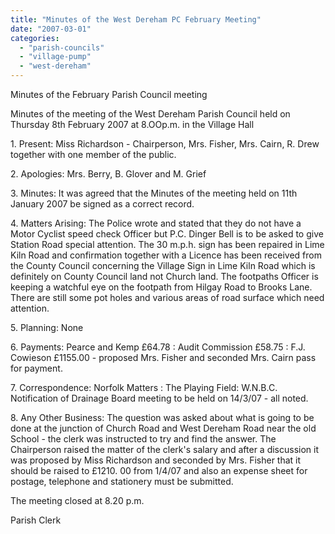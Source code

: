 ```yaml
---
title: "Minutes of the West Dereham PC February Meeting"
date: "2007-03-01"
categories: 
  - "parish-councils"
  - "village-pump"
  - "west-dereham"
---
```


Minutes of the February Parish Council meeting

Minutes of the meeting of the West Dereham Parish Council held on Thursday 8th February 2007 at 8.OOp.m. in the Village Hall

1\. Present: Miss Richardson - Chairperson, Mrs. Fisher, Mrs. Cairn, R. Drew together with one member of the public.

2\. Apologies: Mrs. Berry, B. Glover and M. Grief

3\. Minutes: It was agreed that the Minutes of the meeting held on 11th January 2007 be signed as a correct record.

4\. Matters Arising: The Police wrote and stated that they do not have a Motor Cyclist speed check Officer but P.C. Dinger Bell is to be asked to give Station Road special attention. The 30 m.p.h. sign has been repaired in Lime Kiln Road and confirmation together with a Licence has been received from the County Council concerning the Village Sign in Lime Kiln Road which is definitely on County Council land not Church land. The footpaths Officer is keeping a watchful eye on the footpath from Hilgay Road to Brooks Lane. There are still some pot holes and various areas of road surface which need attention.

5\. Planning: None

6\. Payments: Pearce and Kemp £64.78 : Audit Commission £58.75 : F.J. Cowieson £1155.00 - proposed Mrs. Fisher and seconded Mrs. Cairn pass for payment.

7\. Correspondence: Norfolk Matters : The Playing Field: W.N.B.C. Notification of Drainage Board meeting to be held on 14/3/07 - all noted.

8\. Any Other Business: The question was asked about what is going to be done at the junction of Church Road and West Dereham Road near the old School - the clerk was instructed to try and find the answer. The Chairperson raised the matter of the clerk's salary and after a discussion it was proposed by Miss Richardson and seconded by Mrs. Fisher that it should be raised to £1210. 00 from 1/4/07 and also an expense sheet for postage, telephone and stationery must be submitted.

The meeting closed at 8.20 p.m.

Parish Clerk
